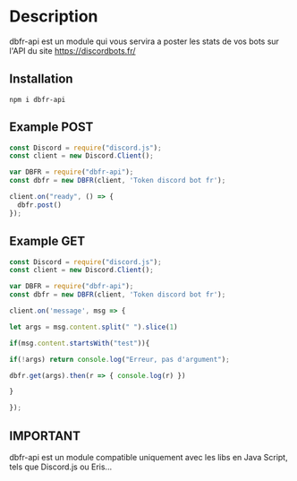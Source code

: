 # Description
dbfr-api est un module qui vous servira a poster les stats de vos bots sur l'API du site https://discordbots.fr/

## Installation
`npm i dbfr-api`

## Example POST
```js
const Discord = require("discord.js");
const client = new Discord.Client();

var DBFR = require("dbfr-api");
const dbfr = new DBFR(client, 'Token discord bot fr');

client.on("ready", () => {
  dbfr.post()
});
```

## Example GET
```js
const Discord = require("discord.js");
const client = new Discord.Client();

var DBFR = require("dbfr-api");
const dbfr = new DBFR(client, 'Token discord bot fr');

client.on('message', msg => {

let args = msg.content.split(" ").slice(1)

if(msg.content.startsWith("test")){

if(!args) return console.log("Erreur, pas d'argument");

dbfr.get(args).then(r => { console.log(r) })

}

});
```

## IMPORTANT
dbfr-api est un module compatible uniquement avec les libs en Java Script, tels que Discord.js ou Eris...
